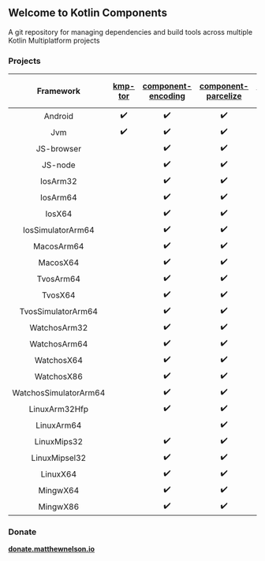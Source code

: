 ## Welcome to Kotlin Components

A git repository for managing dependencies and build tools across multiple Kotlin Multiplatform projects

### Projects

|       Framework       | [kmp-tor](https://github.com/05nelsonm/kmp-tor) | [component-encoding](https://github.com/05nelsonm/component-encoding) | [component-parcelize](https://github.com/05nelsonm/component-parcelize) | [component-coroutines](https://github.com/05nelsonm/component-coroutines) | [component-request](https://github.com/05nelsonm/component-request) | [component-build-configuration](https://github.com/05nelsonm/component-build-configuration) |
| :-------------------: | :---------------------------: | :---------------------------: | :---------------------------: | :---------------------------: | :---------------------------: | :---------------------------: |
| Android               | ✔️                             | ✔️                             | ✔️                             | ✔️                             | ✔️                             | ✔️                             |
| Jvm                   | ✔️                             | ✔️                             | ✔️                             | ✔️                             | ✔️                             | ✔️                             |
| JS-browser            |                               | ✔️                             | ✔️                             | ✔️                             | ✔️                             | ✔️                             |
| JS-node               |                               | ✔️                             | ✔️                             | ✔️                             | ✔️                             | ✔️                             |
| IosArm32              |                               | ✔️                             | ✔️                             | ✔️                             | ✔️                             | ✔️                             |
| IosArm64              |                               | ✔️                             | ✔️                             | ✔️                             | ✔️                             | ✔️                             |
| IosX64                |                               | ✔️                             | ✔️                             | ✔️                             | ✔️                             | ✔️                             |
| IosSimulatorArm64     |                               | ✔️                             | ✔️                             | ✔️                             | ✔️                             | ✔️                             |
| MacosArm64            |                               | ✔️                             | ✔️                             | ✔️                             | ✔️                             | ✔️                             |
| MacosX64              |                               | ✔️                             | ✔️                             | ✔️                             | ✔️                             | ✔️                             |
| TvosArm64             |                               | ✔️                             | ✔️                             | ✔️                             | ✔️                             | ✔️                             |
| TvosX64               |                               | ✔️                             | ✔️                             | ✔️                             | ✔️                             | ✔️                             |
| TvosSimulatorArm64    |                               | ✔️                             | ✔️                             | ✔️                             | ✔️                             | ✔️                             |
| WatchosArm32          |                               | ✔️                             | ✔️                             | ✔️                             | ✔️                             | ✔️                             |
| WatchosArm64          |                               | ✔️                             | ✔️                             | ✔️                             | ✔️                             | ✔️                             |
| WatchosX64            |                               | ✔️                             | ✔️                             | ✔️                             | ✔️                             | ✔️                             |
| WatchosX86            |                               | ✔️                             | ✔️                             | ✔️                             | ✔️                             | ✔️                             |
| WatchosSimulatorArm64 |                               | ✔️                             | ✔️                             | ✔️                             | ✔️                             | ✔️                             |
| LinuxArm32Hfp         |                               | ✔️                             | ✔️                             |                               |                               | ✔️                             |
| LinuxArm64            |                               |                               | ✔️                             |                               |                               |                               |
| LinuxMips32           |                               | ✔️                             | ✔️                             |                               |                               | ✔️                             |
| LinuxMipsel32         |                               | ✔️                             | ✔️                             |                               |                               | ✔️                             |
| LinuxX64              |                               | ✔️                             | ✔️                             | ✔️                             | ✔️                             |
| MingwX64              |                               | ✔️                             | ✔️                             | ✔️                             | ✔️                             | ✔️                             |
| MingwX86              |                               | ✔️                             | ✔️                             |                               |                               | ✔️                             |

### Donate

**[donate.matthewnelson.io](https://donate.matthewnelson.io)**
